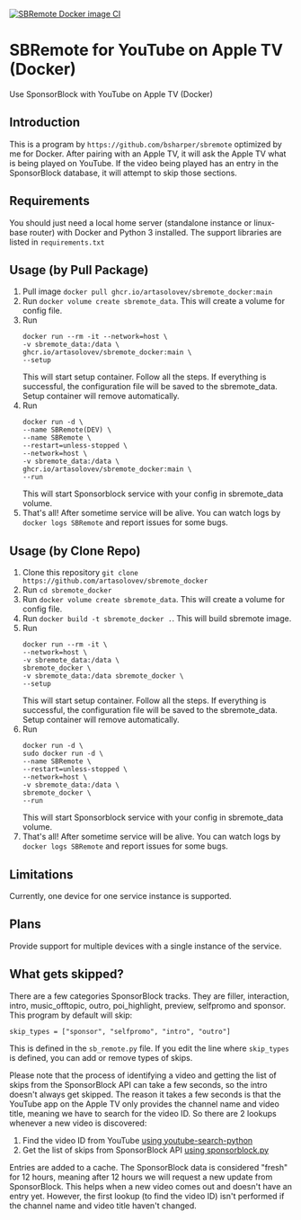 [![SBRemote Docker image CI](https://github.com/artasolovev/sbremote_docker/actions/workflows/docker-image.yml/badge.svg?branch=main)](https://github.com/artasolovev/sbremote_docker/actions/workflows/docker-image.yml)
# SBRemote for YouTube on Apple TV (Docker)

Use SponsorBlock with YouTube on Apple TV (Docker)

## Introduction

This is a program by `https://github.com/bsharper/sbremote` optimized by me for Docker. After pairing with an Apple TV, it will ask the Apple TV what is being played on YouTube. If the video being played has an entry in the SponsorBlock database, it will attempt to skip those sections. 

## Requirements

You should just need a local home server (standalone instance or linux-base router) with Docker and Python 3 installed. The support libraries are listed in `requirements.txt`

## Usage (by Pull Package)

1. Pull image `docker pull ghcr.io/artasolovev/sbremote_docker:main`
2. Run `docker volume create sbremote_data`. This will create a volume for config file.
3. Run 
   ```console
   docker run --rm -it --network=host \
   -v sbremote_data:/data \
   ghcr.io/artasolovev/sbremote_docker:main \
   --setup
   ```
   This will start setup container. Follow all the steps. If everything is successful, the configuration file will be saved to the sbremote_data. Setup container will remove automatically. 
4. Run 
   ```console
   docker run -d \
   --name SBRemote(DEV) \
   --name SBRemote \
   --restart=unless-stopped \
   --network=host \
   -v sbremote_data:/data \
   ghcr.io/artasolovev/sbremote_docker:main \
   --run
   ```
   This will start Sponsorblock service with your config in sbremote_data volume.
5. That's all! After sometime service will be alive. You can watch logs by `docker logs SBRemote` and report issues for some bugs. 

## Usage (by Clone Repo)

1. Clone this repository `git clone https://github.com/artasolovev/sbremote_docker`
2. Run `cd sbremote_docker`
3. Run `docker volume create sbremote_data`. This will create a volume for config file.
4. Run `docker build -t sbremote_docker .`. This will build sbremote image.
5. Run 
   ```console
   docker run --rm -it \
   --network=host \
   -v sbremote_data:/data \
   sbremote_docker \
   -v sbremote_data:/data sbremote_docker \
   --setup
   ```
   This will start setup container. Follow all the steps. If everything is successful, the configuration file will be saved to the sbremote_data. Setup container will remove automatically. 
6. Run 
   ```console
   docker run -d \
   sudo docker run -d \
   --name SBRemote \
   --restart=unless-stopped \
   --network=host \
   -v sbremote_data:/data \
   sbremote_docker \
   --run
   ```
   This will start Sponsorblock service with your config in sbremote_data volume.
7. That's all! After sometime service will be alive. You can watch logs by `docker logs SBRemote` and report issues for some bugs. 

## Limitations

Currently, one device for one service instance is supported.

## Plans

Provide support for multiple devices with a single instance of the service.

## What gets skipped?

There are a few categories SponsorBlock tracks. They are filler, interaction, intro, music_offtopic, outro, poi_highlight, preview, selfpromo and sponsor. This program by default will skip:

`skip_types = ["sponsor", "selfpromo", "intro", "outro"]`

This is defined in the `sb_remote.py` file. If you edit the line where `skip_types` is defined, you can add or remove types of skips.

Please note that the process of identifying a video and getting the list of skips from the SponsorBlock API can take a few seconds, so the intro doesn't always get skipped. The reason it takes a few seconds is that the YouTube app on the Apple TV only provides the channel name and video title, meaning we have to search for the video ID. So there are 2 lookups whenever a new video is discovered:

1. Find the video ID from YouTube [using youtube-search-python](https://github.com/alexmercerind/youtube-search-python)
2. Get the list of skips from SponsorBlock API [using sponsorblock.py](https://github.com/wasi-master/sponsorblock.py)

Entries are added to a cache. The SponsorBlock data is considered "fresh" for 12 hours, meaning after 12 hours we will request a new update from SponsorBlock. This helps when a new video comes out and doesn't have an entry yet. However, the first lookup (to find the video ID) isn't performed if the channel name and video title haven't changed.
